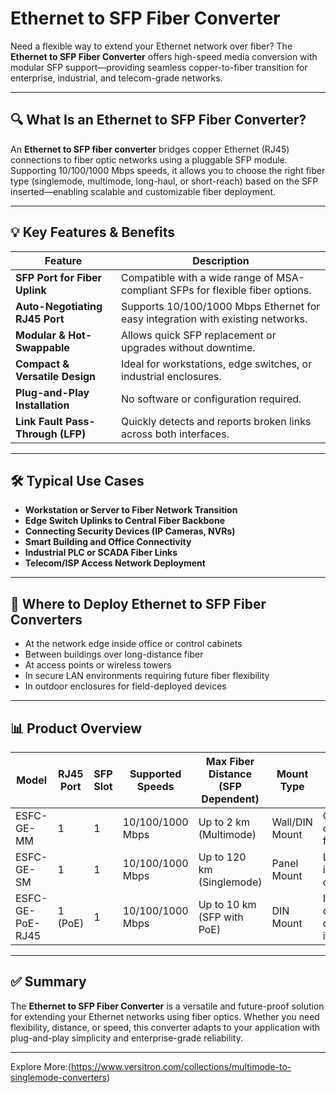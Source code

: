 # Ethernet to SFP Fiber Converter

Need a flexible way to extend your Ethernet network over fiber? The **Ethernet to SFP Fiber Converter** offers high-speed media conversion with modular SFP support—providing seamless copper-to-fiber transition for enterprise, industrial, and telecom-grade networks.

---

## 🔍 What Is an Ethernet to SFP Fiber Converter?

An **Ethernet to SFP fiber converter** bridges copper Ethernet (RJ45) connections to fiber optic networks using a pluggable SFP module. Supporting 10/100/1000 Mbps speeds, it allows you to choose the right fiber type (singlemode, multimode, long-haul, or short-reach) based on the SFP inserted—enabling scalable and customizable fiber deployment.

---

## 💡 Key Features & Benefits

| Feature                          | Description                                                                    |
|----------------------------------|--------------------------------------------------------------------------------|
| **SFP Port for Fiber Uplink**    | Compatible with a wide range of MSA-compliant SFPs for flexible fiber options. |
| **Auto-Negotiating RJ45 Port**   | Supports 10/100/1000 Mbps Ethernet for easy integration with existing networks. |
| **Modular & Hot-Swappable**      | Allows quick SFP replacement or upgrades without downtime.                     |
| **Compact & Versatile Design**   | Ideal for workstations, edge switches, or industrial enclosures.               |
| **Plug-and-Play Installation**   | No software or configuration required.                                         |
| **Link Fault Pass-Through (LFP)**| Quickly detects and reports broken links across both interfaces.               |

---

## 🛠️ Typical Use Cases

- **Workstation or Server to Fiber Network Transition**  
- **Edge Switch Uplinks to Central Fiber Backbone**  
- **Connecting Security Devices (IP Cameras, NVRs)**  
- **Smart Building and Office Connectivity**  
- **Industrial PLC or SCADA Fiber Links**  
- **Telecom/ISP Access Network Deployment**

---

## 🛒 Where to Deploy Ethernet to SFP Fiber Converters

- At the network edge inside office or control cabinets  
- Between buildings over long-distance fiber  
- At access points or wireless towers  
- In secure LAN environments requiring future fiber flexibility  
- In outdoor enclosures for field-deployed devices

---

## 📊 Product Overview

| Model                 | RJ45 Port | SFP Slot   | Supported Speeds   | Max Fiber Distance (SFP Dependent) | Mount Type     | Use Case                          |
|------------------------|-----------|------------|----------------------|-------------------------------------|----------------|-----------------------------------|
| ESFC-GE-MM             | 1         | 1          | 10/100/1000 Mbps     | Up to 2 km (Multimode)              | Wall/DIN Mount | Office or campus fiber uplink     |
| ESFC-GE-SM             | 1         | 1          | 10/100/1000 Mbps     | Up to 120 km (Singlemode)           | Panel Mount     | Long-range industrial connectivity |
| ESFC-GE-PoE-RJ45       | 1 (PoE)   | 1          | 10/100/1000 Mbps     | Up to 10 km (SFP with PoE)          | DIN Mount       | IP camera/PoE device integration  |

---

## ✅ Summary

The **Ethernet to SFP Fiber Converter** is a versatile and future-proof solution for extending your Ethernet networks using fiber optics. Whether you need flexibility, distance, or speed, this converter adapts to your application with plug-and-play simplicity and enterprise-grade reliability.

---

Explore More:(https://www.versitron.com/collections/multimode-to-singlemode-converters)
